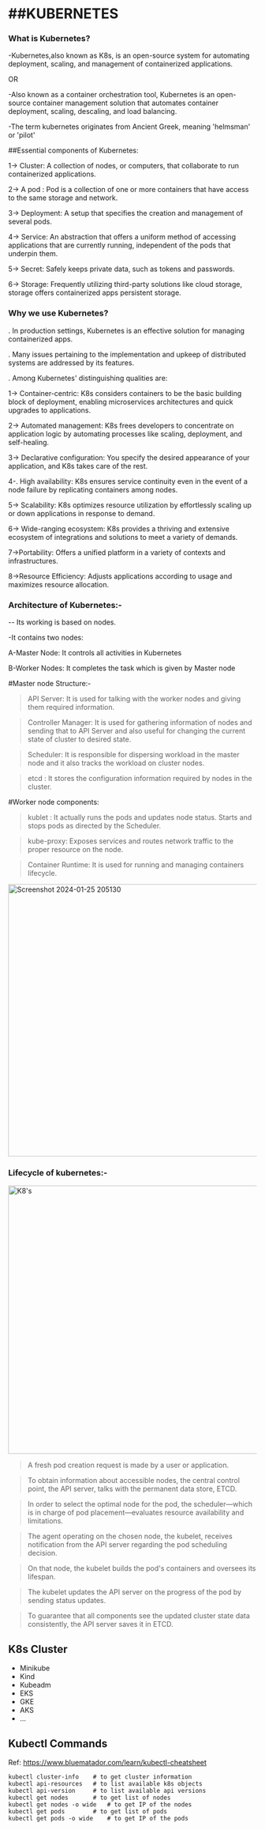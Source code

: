 # ##KUBERNETES

### What is Kubernetes?
-Kubernetes,also known as K8s, is an open-source system for automating deployment, scaling, and management of      containerized applications.

OR

-Also known as a container orchestration tool, Kubernetes is an open-source container management solution that automates container deployment, scaling, descaling, and load balancing.

-The term kubernetes originates from Ancient Greek, meaning 'helmsman' or 'pilot'

##Essential components of Kubernetes:

1-> Cluster: A collection of nodes, or computers, that collaborate to run containerized applications.

2-> A pod :  Pod is a collection of one or more containers that have access to the same storage and network.

3-> Deployment: A setup that specifies the creation and management of several pods.

4-> Service: An abstraction that offers a uniform method of accessing applications that are currently running,        independent of the pods that underpin them.

5-> Secret: Safely keeps private data, such as tokens and passwords.

6-> Storage: Frequently utilizing third-party solutions like cloud storage, storage offers containerized apps persistent storage.

### Why we use Kubernetes?

. In production settings, Kubernetes is an effective solution for managing containerized apps.

. Many issues pertaining to the implementation and upkeep of distributed systems are addressed by its features.



. Among Kubernetes' distinguishing qualities are:


1-> Container-centric: K8s considers containers to be the basic building block of deployment, enabling microservices architectures and quick upgrades to applications.

2-> Automated management: K8s frees developers to concentrate on application logic by automating processes like scaling, deployment, and self-healing.

3-> Declarative configuration: You specify the desired appearance of your application, and K8s takes care of the rest.

4-. High availability: K8s ensures service continuity even in the event of a node failure by replicating containers among nodes.

5-> Scalability: K8s optimizes resource utilization by effortlessly scaling up or down applications in response to demand.

6-> Wide-ranging ecosystem: K8s provides a thriving and extensive ecosystem of integrations and solutions to meet a variety of demands.

7->Portability: Offers a unified platform in a variety of contexts and infrastructures.

8->Resource Efficiency: Adjusts applications according to usage and maximizes resource allocation.


### Architecture of Kubernetes:-

-- Its working is based on nodes. 

-It contains two nodes:

A-Master Node: It controls  all activities in Kubernetes

B-Worker Nodes: It completes the task which is given by Master node 

#Master node Structure:-

>  API Server: It is used for talking with the worker nodes and giving them required information.

>  Controller Manager: It is used for gathering information of nodes and sending that to API Server and also useful for changing the current state of cluster to desired state.

>  Scheduler: It is responsible for dispersing workload in the master node and it also tracks the workload on cluster nodes.

>  etcd : It stores the configuration information required by nodes in the cluster.

#Worker node components:

>  kublet : It actually runs the pods and updates node status. Starts and stops pods as directed by the Scheduler.

>  kube-proxy: Exposes services and routes network traffic to the proper resource on the node.

>  Container Runtime:  It is used for running and managing containers lifecycle.


<img width="551" alt="Screenshot 2024-01-25 205130" src="https://github.com/Pratikesh05/kubernetes-b19/assets/157086376/fa06b3db-35a6-4d6b-995f-0d2b12013dd3">


### Lifecycle of kubernetes:-


<img width="543" alt="K8's" src="https://github.com/Pratikesh05/kubernetes-b19/assets/157086376/b4b90505-54cc-4313-8d83-742f0898138d">


>  A fresh pod creation request is made by a user or application.

>  To obtain information about accessible nodes, the central control point, the API server, talks with the permanent data store, ETCD.

>  In order to select the optimal node for the pod, the scheduler—which is in charge of pod placement—evaluates resource availability and limitations.

>  The agent operating on the chosen node, the kubelet, receives notification from the API server regarding the pod scheduling decision.

>  On that node, the kubelet builds the pod's containers and oversees its lifespan.

>  The kubelet updates the API server on the progress of the pod by sending status updates.

>  To guarantee that all components see the updated cluster state data consistently, the API server saves it in ETCD.

## K8s Cluster
- Minikube
- Kind
- Kubeadm
- EKS
- GKE
- AKS
- ...

## Kubectl Commands
Ref: https://www.bluematador.com/learn/kubectl-cheatsheet

```shell
kubectl cluster-info    # to get cluster information
kubectl api-resources   # to list available k8s objects
kubectl api-version     # to list available api versions
kubectl get nodes       # to get list of nodes
kubectl get nodes -o wide   # to get IP of the nodes
kubectl get pods        # to get list of pods
kubectl get pods -o wide    # to get IP of the pods
```